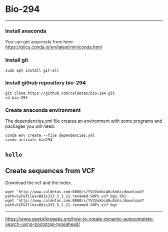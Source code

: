 # Bio-294
---
### Install anaconda
You can get anaconda from here:   
https://docs.conda.io/en/latest/miniconda.html   
### Install git

```
sudo apt install git-all
```
### Install github repository bio-294

```
git clone https://github.com/caldetas/bio-294.git   
cd bio-294
```

   
### Create anaconda environment
The dependencies.yml file creates an environment with some programs and packages you will need.
```
conda env create --file dependencies.yml
conda activate bio294
```

   
```hello```
---
## Create sequences from VCF
Download the vcf and the index.
```
wget 'http://www.caldetas.com:8080/s/YV2VokbiA6uSnhz/download?path=%2F&files=Bdis333_5_1_21.renamed.SNPs.vcf.bgz.tbi'
wget 'http://www.caldetas.com:8080/s/YV2VokbiA6uSnhz/download?path=%2F&files=Bdis333_5_1_21.renamed.SNPs.vcf.bgz'
```

---
https://www.geeksforgeeks.org/how-to-create-dynamic-autocomplete-search-using-bootstrap-typeahead/
